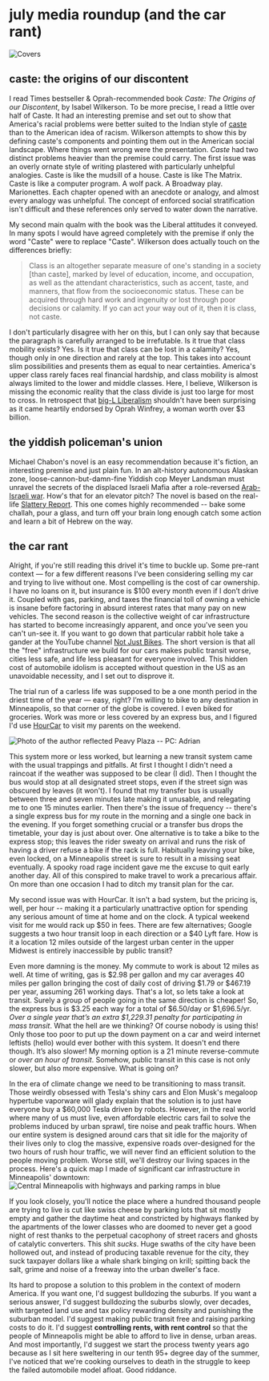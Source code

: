 # july media roundup (and the car rant)
![Covers](books.jpg)

## caste: the origins of our discontent
I read Times bestseller & Oprah-recommended book *Caste: The Origins of our Discontent*, by Isabel Wilkerson. To be more precise, I read a little over half of Caste. It had an interesting premise and set out to show that America's racial problems were better suited to the Indian style of [caste](https://en.wikipedia.org/wiki/Caste) than to the American idea of racism. Wilkerson attempts to show this by defining caste's components and pointing them out in the American social landscape. Where things went wrong were the presentation. *Caste* had two distinct problems heavier than the premise could carry. The first issue was an overly ornate style of writing plastered with particularly unhelpful analogies. Caste is like the mudsill of a house. Caste is like The Matrix. Caste is like a computer program. A wolf pack. A Broadway play. Marionettes. Each chapter opened with an anecdote or analogy, and almost every analogy was unhelpful. The concept of enforced social stratification isn't difficult and these references only served to water down the narrative. 

My second main qualm with the book was the Liberal attitudes it conveyed. In many spots I would have agreed completely with the premise if only the word "Caste" were to replace "Caste". Wilkerson does actually touch on the differences briefly:

> Class is an altogether separate measure of one's standing in a society [than caste], marked by level of education, income, and occupation, as well as the attendant characteristics, such as accent, taste, and manners, that flow from the socioeconomic status. These can be acquired through hard work and ingenuity or lost through poor decisions or calamity. If yo can act your way out of it, then it is class, not caste.

I don't particularly disagree with her on this, but I can only say that because the paragraph is carefully arranged to be irrefutable. Is it true that class mobility exists? Yes. Is it true that class can be lost in a calamity? Yes, though only in one direction and rarely at the top. This takes into account slim possibilities and presents them as equal to near certainties. America's upper class rarely faces real financial hardship, and class mobility is almost always limited to the lower and middle classes. Here, I believe, Wilkerson is missing the economic reality that the class divide is just too large for most to cross. In retrospect that [big-L Liberalism](https://en.wikipedia.org/wiki/Liberalism) shouldn't have been surprising as it came heartily endorsed by Oprah Winfrey, a woman worth over $3 billion.

## the yiddish policeman's union
Michael Chabon's novel is an easy recommendation because it's fiction, an interesting premise and just plain fun. In an alt-history autonomous Alaskan zone, loose-cannon-but-damn-fine Yiddish cop Meyer Landsman must unravel the secrets of the displaced Israeli Mafia after a role-reversed [Arab-Israeli war](https://en.wikipedia.org/wiki/Arab%E2%80%93Israeli_conflict). How's that for an elevator pitch? The novel is based on the real-life [Slattery Report](https://en.wikipedia.org/wiki/Slattery_Report). This one comes highly recommended -- bake some challah, pour a glass, and turn off your brain long enough catch some action and learn a bit of Hebrew on the way.

## the car rant
Alright, if you're still reading this drivel it's time to buckle up. Some pre-rant context — for a few different reasons I’ve been considering selling my car and trying to live without one. Most compelling is the cost of car ownership. I have no loans on it, but insurance is $100 every month even if I don’t drive it. Coupled with gas, parking, and taxes the financial toll of owning a vehicle is insane before factoring in absurd interest rates that many pay on new vehicles. The second reason is the collective weight of car infrastructure has started to become increasingly apparent, and once you've seen you can't un-see it. If you want to go down that particular rabbit hole take a gander at the YouTube channel [Not Just Bikes](https://www.youtube.com/channel/UC0intLFzLaudFG-xAvUEO-A). The short version is that all the "free" infrastructure we build for our cars makes public transit worse, cities less safe, and life less pleasant for everyone involved. This hidden cost of automobile idolism is accepted without question in the US as an unavoidable necessity, and I set out to disprove it.

The trial run of a carless life was supposed to be a one month period in the driest time of the year — easy, right? I’m willing to bike to any destination in Minneapolis, so that corner of the globe is covered. I even biked for groceries. Work was more or less covered by an express bus, and I figured I'd use [HourCar](https://hourcar.org/) to visit my parents on the weekend.

![Photo of the author reflected Peavy Plaza -- PC: Adrian](bike.jpg)

This system more or less worked, but learning a new transit system came with the usual trappings and pitfalls. At first I thought I didn't need a raincoat if the weather was supposed to be clear (I did). Then I thought the bus would stop at all designated street stops, even if the street sign was obscured by leaves (it won't). I found that my transfer bus is usually between three and seven minutes late making it unusable, and relegating me to one 15 minutes earlier. Then there's the issue of frequency -- there's a single express bus for my route in the morning and a single one back in the evening. If you forget something crucial or a transfer bus drops the timetable, your day is just about over. One alternative is to take a bike to the express stop; this leaves the rider sweaty on arrival and runs the risk of having a driver refuse a bike if the rack is full. Habitually leaving your bike, even locked, on a Minneapolis street is sure to result in a missing seat eventually. A spooky road rage incident gave me the excuse to quit early another day. All of this conspired to make travel to work a precarious affair. On more than one occasion I had to ditch my transit plan for the car.

My second issue was with HourCar. It isn't a bad system, but the pricing is, well, per hour -- making it a particularly unattractive option for spending any serious amount of time at home and on the clock. A typical weekend visit for me would rack up $50 in fees. There are few alternatives; Google suggests a two hour transit loop in each direction or a $40 Lyft fare. How is it a location 12 miles outside of the largest urban center in the upper Midwest is entirely inaccessible by public transit?

Even more damning is the money. My commute to work is about 12 miles as well. At time of writing, gas is $2.98 per gallon and my car averages 40 miles per gallon bringing the cost of daily cost of driving $1.79 or $467.19 per year, assuming 261 working days. That's a lot, so lets take a look at transit. Surely a group of people going in the same direction is cheaper! So, the express bus is $3.25 each way for a total of $6.50/day or $1,696.5/yr. *Over a single year that’s an extra $1,229.31 penalty for participating in mass transit*. What the hell are we thinking? Of course nobody is using this! Only those too poor to put up the down payment on a car and weird internet leftists (hello) would ever bother with this system. It doesn't end there though. It’s also slower! My morning option is a 21 minute reverse-commute or *over an hour of transit*. Somehow, public transit in this case is not only slower, but also more expensive. What is going on?

In the era of climate change we need to be transitioning to mass transit. Those weirdly obsessed with Tesla's shiny cars and Elon Musk's megaloop hypertube vaporware will glady explain that the solution is to just have everyone buy a $60,000 Tesla driven by robots. However, in the real world where many of us must live, even affordable electric cars fail to solve the problems induced by urban sprawl, tire noise and peak traffic hours. When our entire system is designed around cars that sit idle for the majority of their lives only to clog the massive, expensive roads over-designed for the two hours of rush hour traffic, we will never find an efficient solution to the people moving problem. Worse still, we'll destroy our living spaces in the process. Here's a quick map I made of significant car infrastructure in Minneapolis' downtown:
![Central Minneapolis with highways and parking ramps in blue](mpls_parking.jpg)

If you look closely, you'll notice the place where a hundred thousand people are trying to live is cut like swiss cheese by parking lots that sit mostly empty and gather the daytime heat and constricted by highways flanked by the apartments of the lower classes who are doomed to never get a good night of rest thanks to the perpetual cacophony of street racers and ghosts of catalytic converters. This shit *sucks*. Huge swaths of the city have been hollowed out, and instead of producing taxable revenue for the city, they suck taxpayer dollars like a whale shark binging on krill; spitting back the salt, grime and noise of a freeway into the urban dweller's face.

Its hard to propose a solution to this problem in the context of modern America. If you want one, I'd suggest bulldozing the suburbs. If you want a serious answer, I'd suggest bulldozing the suburbs slowly, over decades, with targeted land use and tax policy rewarding density and punishing the suburban model. I'd suggest making public transit free and raising parking costs to do it. I'd suggest **controlling rents, with rent control** so that the people of Minneapolis might be able to afford to live in dense, urban areas. And most importantly, I'd suggest we start the process twenty years ago because as I sit here sweltering in our tenth 95+ degree day of the summer, I've noticed that we're cooking ourselves to death in the struggle to keep the failed automobile model afloat. Good riddance.